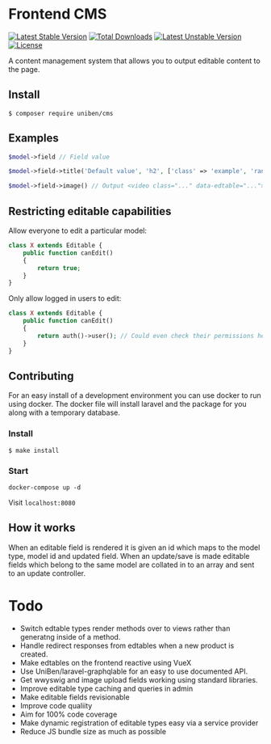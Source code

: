 # Frontend CMS
[![Latest Stable Version](https://poser.pugx.org/uniben/cms/version)](https://packagist.org/packages/uniben/cms)
[![Total Downloads](https://poser.pugx.org/uniben/cms/downloads)](https://packagist.org/packages/uniben/cms)
[![Latest Unstable Version](https://poser.pugx.org/uniben/cms/v/unstable)](//packagist.org/packages/uniben/cms)
[![License](https://poser.pugx.org/uniben/cms/license)](https://packagist.org/packages/uniben/cms)

A content management system that allows you to output editable content to the page.

## Install

```shell script
$ composer require uniben/cms
```

## Examples

```php
$model->field // Field value
```

```php
$model->field->title('Default value', 'h2', ['class' => 'example', 'rand']) // Output <h2 class="example ..." rand data-edtable="...">Field value</h2>
```

```php
$model->field->image() // Output <video class="..." data-edtable="..."><source src="..." type="..."><source ...></h2>
```

## Restricting editable capabilities

Allow everyone to edit a particular model:

```php
class X extends Editable {
    public function canEdit()
    {
        return true;
    }
}
```

Only allow logged in users to edit:

```php
class X extends Editable {
    public function canEdit()
    {
        return auth()->user(); // Could even check their permissions here?
    }
}
```

## Contributing

For an easy install of a development environment you can use docker to run using docker. The docker file will install laravel and the package for you along with a temporary database.

### Install

```shell script
$ make install
``` 

### Start

```shell script
docker-compose up -d
```

Visit `localhost:8080`

## How it works

When an editable field is rendered it is given an id which maps to the model type, model id and updated field.
When an update/save is made editable fields which belong to the same model are collated in to an array and sent to an update controller.

# Todo
* Switch edtable types render methods over to views rather than generatng inside of a method.
* Handle redirect responses from edtables when a new product is created.
* Make edtables on the frontend reactive using VueX
* Use UniBen/laravel-graphqlable for an easy to use documented API.
* Get wwyswig and image upload fields working using standard libraries.
* Improve editable type caching and queries in admin
* Make editable fields revisionable
* Improve code qualiity
* Aim for 100% code coverage
* Make dynamic registration of editable types easy via a service provider
* Reduce JS bundle size as much as possible
